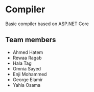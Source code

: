 # Compiler
Basic compiler based on ASP.NET Core

## Team members

- Ahmed Hatem 
- Rewaa Ragab 
- Hala Tag 
- Omnia Sayed
- Enji Mohammed
- George Elamir
- Yahia Osama
